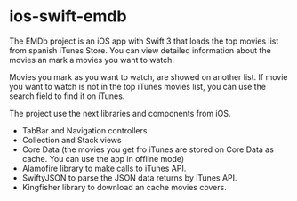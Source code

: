 # ios-swift-emdb

The EMDb project is an iOS app with Swift 3 that loads the top movies list from spanish iTunes Store. You can view detailed information about the movies an mark a movies you want to watch.

Movies you mark as you want to watch, are showed on another list. If movie you want to watch is not in the top iTunes movies list, you can use the search field to find it on iTunes.

The project use the next libraries and components from iOS.

- TabBar and Navigation controllers
- Collection and Stack views
- Core Data (the movies you get fro  iTunes are stored on Core Data as cache. You can use the app in offline mode)
- Alamofire library to make calls to iTunes API.
- SwiftyJSON to parse the JSON data returns by iTunes API.
- Kingfisher library to download an cache movies covers.
